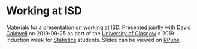 # Working at ISD

Materials for a presentation on working at [ISD](https://www.isdscotland.org/). Presented jointly with [David Caldwell](https://github.com/davidc92) on 2019-09-25 as part of the [University of Glasgow](https://www.gla.ac.uk/)'s 2019 induction week for [Statistics](https://www.gla.ac.uk/schools/mathematicsstatistics/) students. Slides can be viewed on [RPubs](http://rpubs.com/jackhannah95/gu-isd).
